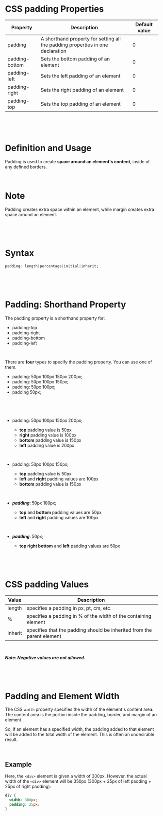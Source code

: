 # CSS padding Properties

| Property       | Description                                                                    | Default value |
| -------------- | ------------------------------------------------------------------------------ | ------------- |
| padding        | A shorthand property for setting all the padding properties in one declaration | 0             |
| padding-bottom | Sets the bottom padding of an element                                          | 0             |
| padding-left   | Sets the left padding of an element                                            | 0             |
| padding-right  | Sets the right padding of an element                                           | 0             |
| padding-top    | Sets the top padding of an element                                             | 0             |

&nbsp;

&nbsp;

# Definition and Usage

Padding is used to create **space around an element's content**, inside of any defined borders.

&nbsp;

# Note

Padding creates extra space within an element, while margin creates extra space around an element.

&nbsp;

&nbsp;

# Syntax

```css
padding: length|percentage|initial|inherit;
```

&nbsp;

&nbsp;

# Padding: Shorthand Property

The padding property is a shorthand property for:

- padding-top
- padding-right
- padding-bottom
- padding-left

&nbsp;

There are **four** types to specify the padding property. You can use one of them.

- padding: 50px 100px 150px 200px;
- padding: 50px 100px 150px;
- padding: 50px 100px;
- padding 50px;

&nbsp;

&nbsp;

- padding: 50px 100px 150px 200px;

  - **top** padding value is 50px
  - **right** padding value is 100px
  - **bottom** padding value is 150px
  - **left** padding value is 200px

&nbsp;

- padding: 50px 100px 150px;

  - **top** padding value is 50px
  - **left** and **right** padding values are 100px
  - **bottom** padding value is 150px

&nbsp;

- **_padding_**: 50px 100px;

  - **top** and **bottom** padding values are 50px
  - **left** and **right** padding values are 100px

&nbsp;

- **_padding_**: 50px;

  - **top right bottom** and **left** padding values are 50px

&nbsp;

&nbsp;

# CSS padding Values

| Value   | Description                                                            |
| ------- | ---------------------------------------------------------------------- |
| length  | specifies a padding in px, pt, cm, etc.                                |
| %       | specifies a padding in % of the width of the containing element        |
| inherit | specifies that the padding should be inherited from the parent element |

&nbsp;

**_Note: Negative values are not allowed._**

&nbsp;

&nbsp;

# Padding and Element Width

The CSS `width` property specifies the width of the element's content area. The content area is the portion inside the padding, border, and margin of an element .

So, if an element has a specified width, the padding added to that element will be added to the total width of the element. This is often an undesirable result.

&nbsp;

## Example

Here, the `<div>` element is given a width of 300px. However, the actual width of the `<div>` element will be 350px (300px + 25px of left padding + 25px of right padding):

```css
div {
  width: 300px;
  padding: 25px;
}
```
